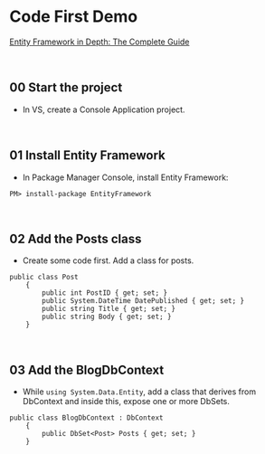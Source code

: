 # Code First Demo
[Entity Framework in Depth: The Complete Guide](https://www.udemy.com/entity-framework-tutorial/)

&nbsp;
## 00 Start the project
* In VS, create a Console Application project.

&nbsp;
## 01 Install Entity Framework
* In Package Manager Console, install Entity Framework:
```
PM> install-package EntityFramework
```

&nbsp;
## 02 Add the Posts class
* Create some code first. Add a class for posts.
```
public class Post
    {
        public int PostID { get; set; }
        public System.DateTime DatePublished { get; set; }
        public string Title { get; set; }
        public string Body { get; set; }
    }
```

&nbsp;
## 03 Add the BlogDbContext
* While `using System.Data.Entity`, add a class that derives from DbContext and inside this, expose one or more DbSets.
```
public class BlogDbContext : DbContext
    {
        public DbSet<Post> Posts { get; set; }
    }
```
